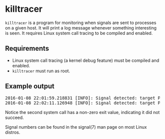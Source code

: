 # killtracer

`killtracer` is a program for monitoring when signals are sent to processes on
a given host.  It will print a log message whenever something interesting is seen.
It requires Linux system call tracing to be compiled and enabled.

## Requirements
- Linux system call tracing (a kernel debug feature) must be compiled and enabled.
- `killtracer` must run as root.

## Example output

<pre>
2016-01-08 22:01:59.218831 [INFO]: Signal detected: target PID: 2514; signal: 28; exit 0x0; source process: bash-1958; source UID: 0; source EUID: 0
2016-01-08 22:02:11.126948 [INFO]: Signal detected: target PID: 2514; signal: 28; exit 0x7FFFFFFFFFFFFFFF; source process: sh-32576; source UID: 12345; source EUID: 12345 
</pre>

Notice the second system call has a non-zero exit value, indicating it did not succeed.

Signal numbers can be found in the signal(7) man page on most Linux distros.
